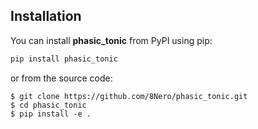 ## Installation

You can install **phasic_tonic** from PyPI using pip:
```bash
pip install phasic_tonic
```
or from the source code:
``` {.sourceCode .shell}
$ git clone https://github.com/8Nero/phasic_tonic.git
$ cd phasic_tonic
$ pip install -e .
```